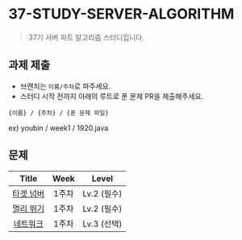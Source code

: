 # 37-STUDY-SERVER-ALGORITHM
> 37기 서버 파트 알고리즘 스터디입니다.

## 과제 제출 
- 브렌치는 `이름/주차`로 파주세요.
- 스터디 시작 전까지 아래의 루트로 푼 문제 PR을 제출해주세요.
```
{이름} / {주차} / {푼 문제 파일}
```
ex) youbin / week1 / 1920.java

## 문제
|                                                             Title                                                              | Week |  Level  | 
|:------------------------------------------------------------------------------------------------------------------------------:|:-------:|:----------:|
| [타겟 넘버](https://school.programmers.co.kr/learn/courses/30/lessons/43165)  |   1주차    | Lv.2 (필수) | 
| [멀리 뛰기](https://school.programmers.co.kr/learn/courses/30/lessons/12914)  |   1주차    | Lv.2 (필수) | 
| [네트워크](https://school.programmers.co.kr/learn/courses/30/lessons/43162) |   1주차   | Lv.3 (선택) | 

